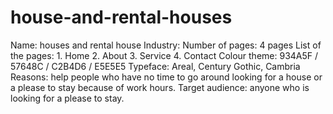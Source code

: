 # house-and-rental-houses
Name: houses and rental house
Industry: 
Number of pages: 4 pages 
List of the pages: 1. Home 
                               2. About 
                               3. Service 
                               4. Contact 
Colour theme: 934A5F / 57648C / C2B4D6 / E5E5E5
Typeface: Areal, Century Gothic, Cambria
Reasons: help people who have no time to go around looking for a house or a please to stay because of work hours. 
Target audience: anyone who is looking for a please to stay.
